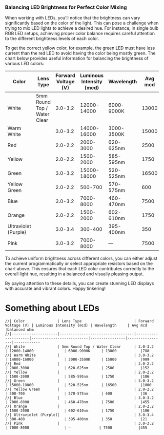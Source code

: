 ### Balancing LED Brightness for Perfect Color Mixing

When working with LEDs, you'll notice that the brightness can vary significantly based on the color of the light. This can pose a challenge when trying to mix LED lights to achieve a desired hue. For instance, in single bulb RGB LED setups, achieving proper color balance requires careful attention to the different brightness levels of each color.

To get the correct yellow color, for example, the green LED must have less current than the red LED to avoid having the color being mostly green. The chart below provides useful information for balancing the brightness of various LED colors:

| Color               | Lens Type                        | Forward Voltage (V) | Luminous Intensity (mcd) | Wavelength     | Avg mcd         | Balanced Ohm |
|---------------------|----------------------------------|---------------------|--------------------------|----------------|-----------------|--------------|
| White               | 5mm Round Top / Water Clear      | 3.0-3.2             | 12000-14000              | 6000-9000K     | 13000           | 788          |
| Warm White          |                                  | 3.0-3.2             | 14000-16000              | 3000-3500K     | 15000           | 909          |
| Red                 |                                  | 2.0-2.2             | 2000-3000                | 620-625nm      | 2500            | 152          |
| Yellow              |                                  | 2.0-2.2             | 1500-2000                | 585-595nm      | 1750            | 106          |
| Green               |                                  | 3.0-3.2             | 15000-18000              | 520-525nm      | 16500           | 1000         |
| Yellow Green        |                                  | 2.0-2.2             | 500-700                  | 570-575nm      | 600             | 36           |
| Blue                |                                  | 3.0-3.2             | 7000-8000                | 460-470nm      | 7500            | 455          |
| Orange              |                                  | 2.0-2.2             | 1500-2000                | 602-610nm      | 1750            | 106          |
| Ultraviolet (Purple)|                                  | 3.0-3.4             | 300-400                  | 395-400nm      | 350             | 21           |
| Pink                |                                  | 3.0-3.2             | 7000-8000                | —              | 7500            | 455          |

To achieve uniform brightness across different colors, you can either adjust the current programmatically or select appropriate resistors based on the chart above. This ensures that each LED color contributes correctly to the overall light hue, resulting in a balanced and visually pleasing output.

By paying attention to these details, you can create stunning LED displays with accurate and vibrant colors. Happy tinkering!





# Something about LEDs



```
//| Color               | Lens Type                        | Forward Voltage (V) | Luminous Intensity (mcd) | Wavelength     | Avg mcd         |balanced ohm
//|---------------------|----------------------------------|---------------------|--------------------------|----------------|-----------------|------------
//| White               | 5mm Round Top / Water Clear      | 3.0-3.2             | 12000-14000              | 6000-9000K     | 13000           |788
//| Warm White          |                                  | 3.0-3.2             | 14000-16000              | 3000-3500K     | 15000           |909
//| Red                 |                                  | 2.0-2.2             | 2000-3000                | 620-625nm      | 2500            |152
//| Yellow              |                                  | 2.0-2.2             | 1500-2000                | 585-595nm      | 1750            |106
//| Green               |                                  | 3.0-3.2             | 15000-18000              | 520-525nm      | 16500           |1000
//| Yellow Green        |                                  | 2.0-2.2             | 500-700                  | 570-575nm      | 600             |36
//| Blue                |                                  | 3.0-3.2             | 7000-8000                | 460-470nm      | 7500            |455
//| Orange              |                                  | 2.0-2.2             | 1500-2000                | 602-610nm      | 1750            |106
//| Ultraviolet (Purple)|                                  | 3.0-3.4             | 300-400                  | 395-400nm      | 350             |21
//| Pink                |                                  | 3.0-3.2             | 7000-8000                | —             | 7500            |455
```


